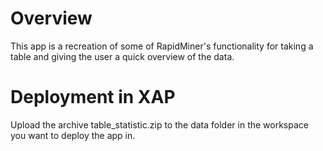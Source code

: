 # Overview
This app is a recreation of some of RapidMiner's functionality for taking a table and giving the user a quick overview of the data.

# Deployment in XAP
Upload the archive table_statistic.zip to the data folder in the workspace you want to deploy the app in.

